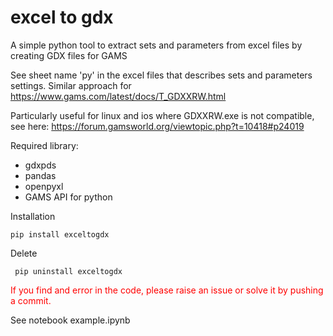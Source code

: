 # excel to gdx
A simple python tool to extract sets and parameters from excel files by creating GDX files for GAMS

See sheet name 'py' in the excel files that describes sets and parameters settings. Similar approach for https://www.gams.com/latest/docs/T_GDXXRW.html

Particularly useful for linux and ios where GDXXRW.exe is not compatible, see here: https://forum.gamsworld.org/viewtopic.php?t=10418#p24019

Required library:
 - gdxpds
 - pandas
 - openpyxl
 - GAMS API for python
 
Installation
 
    pip install exceltogdx
 
Delete
 
     pip uninstall exceltogdx

<font color='red'>If you find and error in the code, please raise an issue or solve it by pushing a commit.</font>

See notebook example.ipynb
